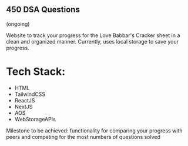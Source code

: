 ## 450 DSA Questions

(ongoing)

Website to track your progress for the Love Babbar's Cracker sheet in a clean and organized manner.
Currently, uses local storage to save your progress.

# Tech Stack:
- HTML
- TailwindCSS
- ReactJS
- NextJS
- AOS
- WebStorageAPIs

Milestone to be achieved: functionality for comparing your progress with peers and competing for the most numbers of questions solved

